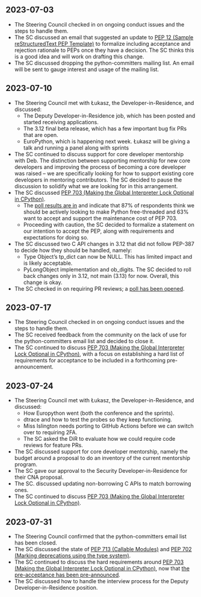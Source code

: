 ## 2023-07-03

- The Steering Council checked in on ongoing conduct issues and the steps to handle them.
- The SC discussed an email that suggested an update to [PEP 12 (Sample reStructuredText PEP Template)](https://peps.python.org/pep-0012/) to formalize including acceptance and rejection rationale to PEPs once they have a decision. The SC thinks this is a good idea and will work on drafting this change.
- The SC discussed dropping the python-committers mailing list. An email will be sent to gauge interest and usage of the mailing list.

## 2023-07-10

- The Steering Council met with Łukasz, the Developer-in-Residence, and discussed:
  - The Deputy Developer-in-Residence job, which has been posted and started receiving applications.
  - The 3.12 final beta release, which has a few important bug fix PRs that are open.
  - EuroPython, which is happening next week. Łukasz will be giving a talk and running a panel along with sprints
- The SC continued to discuss support for core developer mentorship with Deb. The distinction between supporting mentorship for new core developers and improving the process of becoming a core developer was raised – we are specifically looking for how to support existing core developers in mentoring contributors. The SC decided to pause the discussion to solidify what we are looking for in this arrangement.
- The SC discussed [PEP 703 (Making the Global Interpreter Lock Optional in CPython)](https://peps.python.org/pep-0703/).
  - The [poll results are in](https://www.notion.so/Weekly-Meeting-Notes-1715f30c2d3d4b8699adb5778e83d695?pvs=21) and indicate that 87% of respondents think we should be actively looking to make Python free-threaded and 63% want to accept and support the maintenance cost of PEP 703.
  - Proceeding with caution, the SC decided to formalize a statement on our intention to accept the PEP, along with requirements and expectations for doing so.
- The SC discussed two C API changes in 3.12 that did not follow PEP-387 to decide how they should be handled, namely:
  - Type Object’s tp_dict can now be NULL. This has limited impact and is likely acceptable.
  - PyLongObject implementation and ob_digits. The SC decided to roll back changes only in 3.12, not main (3.13) for now. Overall, this change is okay.
- The SC checked in on requiring PR reviews; a [poll has been opened](https://discuss.python.org/t/sc-poll-should-we-require-reviews-to-merge-all-prs/29410).

## 2023-07-17

- The Steering Council checked in on ongoing conduct issues and the steps to handle them.
- The SC received feedback from the community on the lack of use for the python-committers email list and decided to close it.
- The SC continued to discuss [PEP 703 (Making the Global Interpreter Lock Optional in CPython)](https://peps.python.org/pep-0703/), with a focus on establishing a hard list of requirements for acceptance to be included in a forthcoming pre-announcement.

## 2023-07-24

- The Steering Council met with Łukasz, the Developer-in-Residence, and discussed:
  - How Europython went (both the conference and the sprints).
  - dtrace and how to test the probes so they keep functioning.
  - Miss Islington needs porting to GitHub Actions before we can switch over to requiring 2FA.
  - The SC asked the DiR to evaluate how we could require code reviews for feature PRs.
- The SC discussed support for core developer mentorship, namely the budget around a proposal to do an inventory of the current mentorship program.
- The SC gave our approval to the Security Developer-in-Residence for their CNA proposal.
- The SC. discussed updating non-borrowing C APIs to match borrowing ones.
- The SC continued to discuss [PEP 703 (Making the Global Interpreter Lock Optional in CPython)](https://peps.python.org/pep-0703/).

## 2023-07-31

- The Steering Council confirmed that the python-committers email list has been closed.
- The SC discussed the state of [PEP 713 (Callable Modules)](https://peps.python.org/pep-0713/) and [PEP 702 (Marking deprecations using the type system)](https://peps.python.org/pep-0702/).
- The SC continued to discuss the hard requirements around [PEP 703 (Making the Global Interpreter Lock Optional in CPython)](https://peps.python.org/pep-0703/), now that [the pre-acceptance has been pre-announced](https://discuss.python.org/t/a-steering-council-notice-about-pep-703-making-the-global-interpreter-lock-optional-in-cpython/30474).
- The SC discussed how to handle the interview process for the Deputy Developer-in-Residence position.
